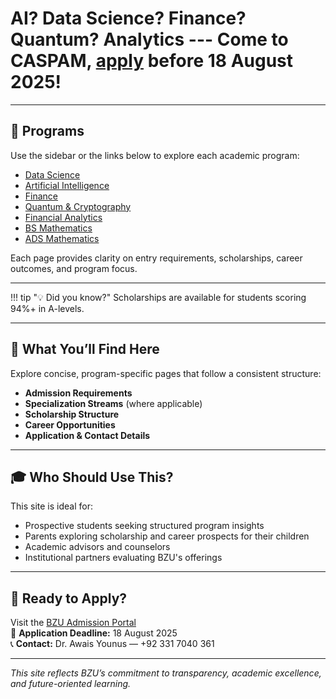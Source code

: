 
# AI? Data Science? Finance? Quantum? Analytics  --- Come to CASPAM, [apply](https://portal.bzu.edu.pk/admissions/) before 18 August 2025!
---

## 🧭 Programs

Use the sidebar or the links below to explore each academic program:

- [Data Science](datasc.md)  
- [Artificial Intelligence](ai.md)  
- [Finance](fin.md)  
- [Quantum & Cryptography](quantum.md)  
- [Financial Analytics](finana.md)  
- [BS Mathematics](mathBS.md)  
- [ADS Mathematics](mathADS.md) 

Each page provides clarity on entry requirements, scholarships, career outcomes, and program focus.

---
!!! tip "💡 Did you know?"
    Scholarships are available for students scoring 94%+ in A-levels.

---

## 📌 What You’ll Find Here

Explore concise, program-specific pages that follow a consistent structure:

- **Admission Requirements**  
- **Specialization Streams** (where applicable)  
- **Scholarship Structure**  
- **Career Opportunities**  
- **Application & Contact Details**

---



## 🎓 Who Should Use This?

This site is ideal for:

- Prospective students seeking structured program insights  
- Parents exploring scholarship and career prospects for their children  
- Academic advisors and counselors  
- Institutional partners evaluating BZU's offerings  

---

## 🚀 Ready to Apply?

Visit the [BZU Admission Portal](https://portal.bzu.edu.pk/admissions/)  
📅 **Application Deadline:** 18 August 2025  
📞 **Contact:** Dr. Awais Younus — +92 331 7040 361

---

_This site reflects BZU’s commitment to transparency, academic excellence, and future-oriented learning._
